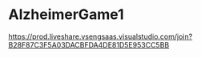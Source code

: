 # AlzheimerGame1
https://prod.liveshare.vsengsaas.visualstudio.com/join?B28F87C3F5A03DACBFDA4DE81D5E953CC5BB
